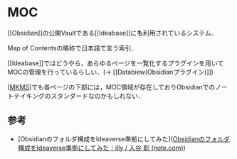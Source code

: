 # MOC

[[Obsidian]]の公開Vaultである[[Ideabase]]に**も**利用されているシステム．

Map of Contentsの略称で日本語で言う索引．

[[Ideabase]]ではどうやら，あらゆるページを一覧化するプラグインを用いてMOCの管理を行っているらしい．(→ [[Databiew(Obsidianプラグイン)]])

[[MKMS]]でも各ページの下部には，MOC領域が存在しておりObsidianでのノートテイキングのスタンダードなのかもしれない．

## 参考
- [Obsidianのフォルダ構成をIdeaverse準拠にしてみた]([Obsidianのフォルダ構成をIdeaverse準拠にしてみた｜illy / 入谷 聡 (note.com)](https://note.com/irritantis/n/nb72f11bbeb03))


[//begin]: # "Autogenerated link references for markdown compatibility"
[MKMS]: MKMS.md "MKMS"
[//end]: # "Autogenerated link references"